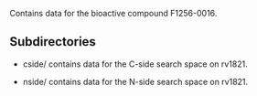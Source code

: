 Contains data for the bioactive compound F1256-0016.

## Subdirectories

- cside/ contains data for the C-side search space on rv1821.

- nside/ contains data for the N-side search space on rv1821.

